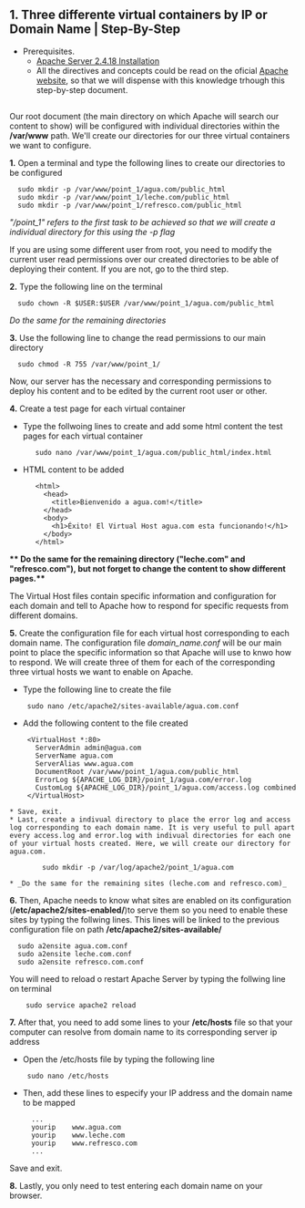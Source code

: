 
## 1. Three differente virtual containers by IP or Domain Name | Step-By-Step

 * Prerequisites. 
   * [Apache Server 2.4.18 Installation](https://github.com/ddufale/Network-Services-Management/blob/master/Apache%202.4.18%20on%20Ubuntu%2016.04%20LTS/Install%20Apache%202.4.8.md)
   * All the directives and concepts could be read on the oficial [Apache website](https://httpd.apache.org/docs/2.4/), so that we will dispense with this knowledge trhough this step-by-step document.
 
##

Our root document (the main directory on which Apache will search our content to show) will be configured with individual 
directories within the **/var/www** path. We'll create our directories for our three virtual containers we want to configure.

  **1.** Open a terminal and type the following lines to create our directories to be configured
  
      sudo mkdir -p /var/www/point_1/agua.com/public_html
      sudo mkdir -p /var/www/point_1/leche.com/public_html
      sudo mkdir -p /var/www/point_1/refresco.com/public_html

_"/point_1" refers to the first task to be achieved so that we will create a individual directory for this using the -p flag_

If you are using some different user from root, you need to modify the current user read permissions over our created directories 
to be able of deploying their content. If you are not, go to the third step.

  **2.** Type the following line on the terminal
      
      sudo chown -R $USER:$USER /var/www/point_1/agua.com/public_html
      
  _Do the same for the remaining directories_
  
  **3.** Use the following line to change the read permissions to our main directory

      sudo chmod -R 755 /var/www/point_1/
      
Now, our server has the necessary and corresponding permissions to deploy his content and to be edited by the current root user or other.

  **4.** Create a test page for each virtual container
  
   * Type the follwoing lines to create and add some html content the test pages for each virtual container
            
            sudo nano /var/www/point_1/agua.com/public_html/index.html
            
   * HTML content to be added
            
            <html>
              <head>
                <title>Bienvenido a agua.com!</title>
              </head>
              <body>
                <h1>Éxito! El Virtual Host agua.com esta funcionando!</h1>
              </body>
            </html>
            
  __** Do the same for the remaining directory ("leche.com" and "refresco.com"), but not forget to change the content
  to show different pages.**__

The Virtual Host files contain specific information and configuration for each domain and tell to Apache how to respond
for specific requests from different domains.


  **5.** Create the configuration file for each virtual host corresponding to each domain name. The configuration file _domain_name.conf_ will be our main point to place the specific information so that Apache will use to knwo how to respond. We will create three of them for each of the corresponding three virtual hosts we want to enable on Apache.
  
   * Type the following line to create the file
        
          sudo nano /etc/apache2/sites-available/agua.com.conf 
   
   * Add the following content to the file created
          
          <VirtualHost *:80>
            ServerAdmin admin@agua.com
            ServerName agua.com
            ServerAlias www.agua.com
            DocumentRoot /var/www/point_1/agua.com/public_html
            ErrorLog ${APACHE_LOG_DIR}/point_1/agua.com/error.log
            CustomLog ${APACHE_LOG_DIR}/point_1/agua.com/access.log combined
          </VirtualHost>
    
    * Save, exit. 
    * Last, create a indivual directory to place the error log and access log corresponding to each domain name. It is very useful to pull apart every access.log and error.log with indivual directories for each one of your virtual hosts created. Here, we will create our directory for agua.com.
    
            sudo mkdir -p /var/log/apache2/point_1/agua.com
            
    * _Do the same for the remaining sites (leche.com and refresco.com)_
    
    
  **6.** Then, Apache needs to know what sites are enabled on its configuration (**/etc/apache2/sites-enabled/**)to serve them so you need to enable these sites by typing the follwing lines. This lines will be linked to the previous configuration file on path **/etc/apache2/sites-available/**
      
      sudo a2ensite agua.com.conf 
      sudo a2ensite leche.com.conf 
      sudo a2ensite refresco.com.conf 
    
      
   You will need to reload o restart Apache Server by typing the follwing line on terminal
        
        sudo service apache2 reload
  
  **7.** After that, you need to add some lines to your **/etc/hosts** file so that your computer can resolve from domain name to its corresponding server ip address
  
   * Open the /etc/hosts file by typing the following line
      
          sudo nano /etc/hosts
   
   * Then, add these lines to especify your IP address and the domain name to be mapped
   
           ...
           yourip    www.agua.com
           yourip    www.leche.com
           yourip    www.refresco.com
           ...
          
   Save and exit.
   
 **8.** Lastly, you only need to test entering each domain name on your browser.
   
   
   
   
   
   
